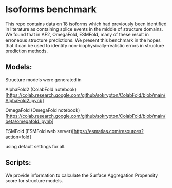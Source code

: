 # Isoforms benchmark

This repo contains data on 18 isoforms which had previously been identified in literature as containing splice events in the middle of structure domains. We found that in AF2, OmegaFold, ESMFold, many of these result in erroneous structure predictions. We present this benchmark in the hopes that it can be used to identify non-biophysically-realistic errors in structure prediction methods.

## Models:

Structure models were generated in

AlphaFold2 (ColabFold notebook)[https://colab.research.google.com/github/sokrypton/ColabFold/blob/main/AlphaFold2.ipynb]

OmegaFold (OmegaFold notebook)[https://colab.research.google.com/github/sokrypton/ColabFold/blob/main/beta/omegafold.ipynb]

ESMFold (ESMFold web server)[https://esmatlas.com/resources?action=fold]

using default settings for all.

## Scripts:

We provide information to calculate the Surface Aggregation Propensity score for structure models.
